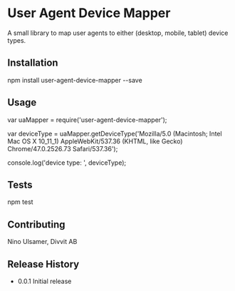 User Agent Device Mapper
=========

A small library to map user agents to either (desktop, mobile, tablet) device types.

## Installation

  npm install user-agent-device-mapper --save

## Usage

  var uaMapper = require('user-agent-device-mapper');

  var deviceType = uaMapper.getDeviceType('Mozilla/5.0 (Macintosh; Intel Mac OS X 10_11_1) AppleWebKit/537.36 (KHTML, like Gecko) Chrome/47.0.2526.73 Safari/537.36');

  console.log('device type: ', deviceType);

## Tests

  npm test

## Contributing

Nino Ulsamer, Divvit AB

## Release History

* 0.0.1 Initial release
